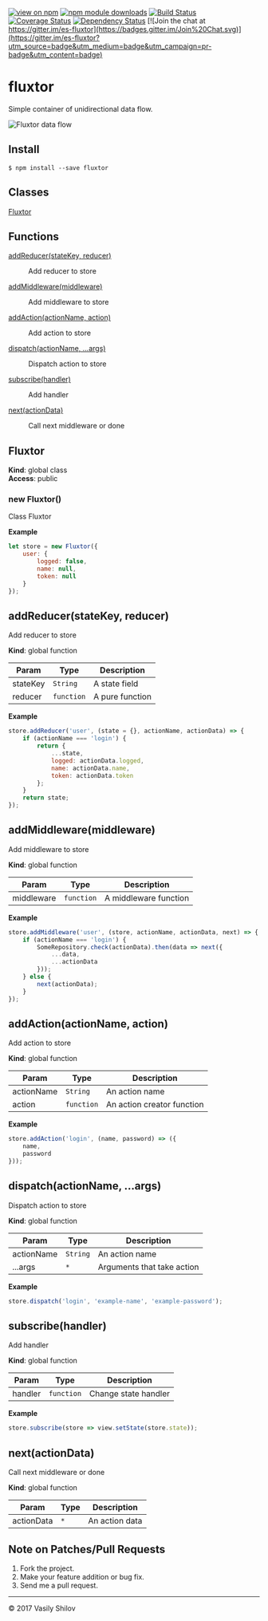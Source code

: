 [![view on npm](http://img.shields.io/npm/v/fluxtor.svg)](https://www.npmjs.org/package/fluxtor)
[![npm module downloads](http://img.shields.io/npm/dt/fluxtor.svg)](https://www.npmjs.org/package/fluxtor)
[![Build Status](https://travis-ci.org/shcoder-ru/fluxtor.svg?branch=master)](https://travis-ci.org/shcoder-ru/fluxtor)
[![Coverage Status](https://codecov.io/gh/shcoder-ru/fluxtor/branch/master/graph/badge.svg)](https://codecov.io/gh/shcoder-ru/fluxtor)
[![Dependency Status](https://david-dm.org/shcoder-ru/fluxtor.svg)](https://david-dm.org/shcoder-ru/fluxtor)
[![Join the chat at https://gitter.im/es-fluxtor](https://badges.gitter.im/Join%20Chat.svg)](https://gitter.im/es-fluxtor?utm_source=badge&utm_medium=badge&utm_campaign=pr-badge&utm_content=badge)

# fluxtor
Simple container of unidirectional data flow.

![Fluxtor data flow](https://rawgithub.com/shcoder-ru/fluxtor/master/fluxtor-data-flow.png)

## Install

```
$ npm install --save fluxtor
```

## Classes

<dl>
<dt><a href="#Fluxtor">Fluxtor</a></dt>
<dd></dd>
</dl>

## Functions

<dl>
<dt><a href="#addReducer">addReducer(stateKey, reducer)</a></dt>
<dd><p>Add reducer to store</p>
</dd>
<dt><a href="#addMiddleware">addMiddleware(middleware)</a></dt>
<dd><p>Add middleware to store</p>
</dd>
<dt><a href="#addAction">addAction(actionName, action)</a></dt>
<dd><p>Add action to store</p>
</dd>
<dt><a href="#dispatch">dispatch(actionName, ...args)</a></dt>
<dd><p>Dispatch action to store</p>
</dd>
<dt><a href="#subscribe">subscribe(handler)</a></dt>
<dd><p>Add handler</p>
</dd>
<dt><a href="#next">next(actionData)</a></dt>
<dd><p>Call next middleware or done</p>
</dd>
</dl>

<a name="Fluxtor"></a>

## Fluxtor
**Kind**: global class  
**Access**: public  
<a name="new_Fluxtor_new"></a>

### new Fluxtor()
Class Fluxtor

**Example**  
```js
let store = new Fluxtor({
    user: {
        logged: false,
        name: null,
        token: null
    }
});
```
<a name="addReducer"></a>

## addReducer(stateKey, reducer)
Add reducer to store

**Kind**: global function  

| Param | Type | Description |
| --- | --- | --- |
| stateKey | <code>String</code> | A state field |
| reducer | <code>function</code> | A pure function |

**Example**  
```js
store.addReducer('user', (state = {}, actionName, actionData) => {
    if (actionName === 'login') {
        return {
            ...state,
            logged: actionData.logged,
            name: actionData.name,
            token: actionData.token
        };
    }
    return state;
});
```
<a name="addMiddleware"></a>

## addMiddleware(middleware)
Add middleware to store

**Kind**: global function  

| Param | Type | Description |
| --- | --- | --- |
| middleware | <code>function</code> | A middleware function |

**Example**  
```js
store.addMiddleware('user', (store, actionName, actionData, next) => {
    if (actionName === 'login') {
        SomeRepository.check(actionData).then(data => next({
            ...data,
            ...actionData
        }));
    } else {
        next(actionData);
    }
});
```
<a name="addAction"></a>

## addAction(actionName, action)
Add action to store

**Kind**: global function  

| Param | Type | Description |
| --- | --- | --- |
| actionName | <code>String</code> | An action name |
| action | <code>function</code> | An action creator function |

**Example**  
```js
store.addAction('login', (name, password) => ({
    name,
    password
}));
```
<a name="dispatch"></a>

## dispatch(actionName, ...args)
Dispatch action to store

**Kind**: global function  

| Param | Type | Description |
| --- | --- | --- |
| actionName | <code>String</code> | An action name |
| ...args | <code>\*</code> | Arguments that take action |

**Example**  
```js
store.dispatch('login', 'example-name', 'example-password');
```
<a name="subscribe"></a>

## subscribe(handler)
Add handler

**Kind**: global function  

| Param | Type | Description |
| --- | --- | --- |
| handler | <code>function</code> | Change state handler |

**Example**  
```js
store.subscribe(store => view.setState(store.state));
```
<a name="next"></a>

## next(actionData)
Call next middleware or done

**Kind**: global function  

| Param | Type | Description |
| --- | --- | --- |
| actionData | <code>\*</code> | An action data |


## Note on Patches/Pull Requests

1. Fork the project.
2. Make your feature addition or bug fix.
3. Send me a pull request.

* * *

&copy; 2017 Vasily Shilov
